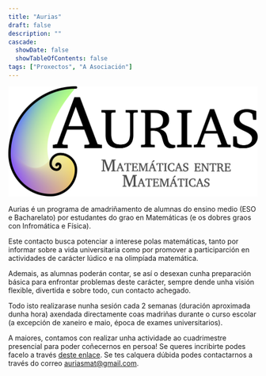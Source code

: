 ```yaml
---
title: "Aurias"
draft: false
description: ""
cascade:
  showDate: false
  showTableOfContents: false
tags: ["Proxectos", "A Asociación"]
---
```


![Logo de Aurias](featured.png)

Aurias é un programa de amadriñamento de alumnas do ensino medio (ESO e Bacharelato) por estudantes do grao en Matemáticas (e os dobres graos con Infromática e Física).

Este contacto busca potenciar a interese polas matemáticas, tanto por informar sobre a vida universitaria como por promover a participarción en actividades de carácter lúdico e na olimpíada matemática.

Ademais, as alumnas poderán contar, se así o desexan cunha preparación básica para enfrontar problemas deste carácter, sempre dende unha visión flexible, divertida e sobre todo, cun contacto achegado.

Todo isto realizarase nunha sesión cada 2 semanas (duración aproximada dunha hora) axendada directamente coas madriñas durante o curso escolar (a excepción de xaneiro e maio, época de exames universitarios).

A maiores, contamos con realizar unha actividade ao cuadrimestre presencial para poder coñecernos en persoa! Se queres incribirte podes facelo a través [deste enlace](https://docs.google.com/forms/d/e/1FAIpQLScOJ_JILc9EY3Qj1GpqrBKo6_lyrdaceS93p0RzgGk0lKLMwA/viewform). Se tes calquera dúbida podes contactarnos a través do correo auriasmat@gmail.com.
